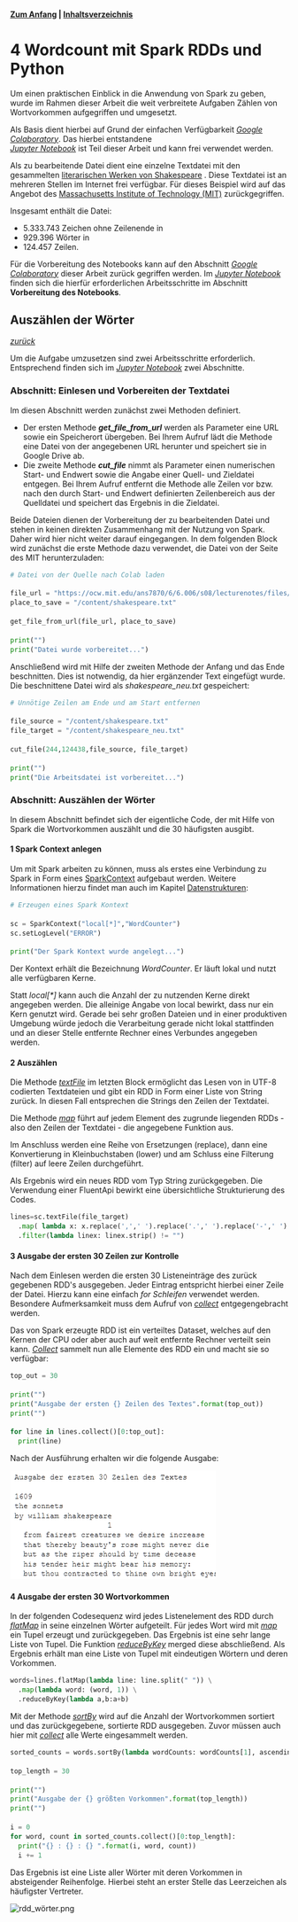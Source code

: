 #### [Zum Anfang](README.md "zur Startseite") | [Inhaltsverzeichnis](00_Inhaltsverzeichnis.md "zum Inhaltsverzeichnis")

# 4 Wordcount mit Spark RDDs und Python

Um einen praktischen Einblick in die Anwendung von Spark zu geben, wurde im Rahmen dieser Arbeit die weit 
verbreitete Aufgaben Zählen von Wortvorkommen aufgegriffen und umgesetzt.

Als Basis dient hierbei auf Grund der einfachen Verfügbarkeit 
[_Google Colaboratory_](03_Mögliche_Umgebungen_für_Spark.md#spark-mit-google-colaboratory-colab "zum Abschnitt").
Das hierbei entstandene  
[_Jupyter Notebook_](notebook/Wordcount_mit_Spark_RDD.ipynb "zum Notebook")
ist Teil dieser Arbeit und kann frei verwendet werden. 

Als zu bearbeitende Datei dient eine einzelne Textdatei mit den gesammelten
[literarischen Werken von Shakespeare](https://ocw.mit.edu/ans7870/6/6.006/s08/lecturenotes/files/t8.shakespeare.txt "zum Download")
. Diese Textdatei ist an mehreren Stellen im Internet frei verfügbar. Für dieses Beispiel wird auf das Angebot des
[Massachusetts Institute of Technology (MIT)](https://ocw.mit.edu "zur Webseite")
zurückgegriffen.

Insgesamt enthält die Datei:

* 5.333.743 Zeichen ohne Zeilenende in
* 929.396 Wörter in
* 124.457 Zeilen.

Für die Vorbereitung des Notebooks kann auf den Abschnitt
[_Google Colaboratory_](03_Mögliche_Umgebungen_für_Spark.md#spark-mit-google-colaboratory-colab "zum Abschnitt")
dieser Arbeit zurück gegriffen werden. Im 
[_Jupyter Notebook_](notebook/Wordcount_mit_Spark_RDD.ipynb "zum Notebook") finden sich die hierfür erforderlichen
Arbeitsschritte im Abschnitt **Vorbereitung des Notebooks**.

## Auszählen der Wörter

[_zurück_](04_Wordcount_mit_Spark_RDDs_und_Python.md#4-wordcount-mit-spark-und-python "Zurück")

Um die Aufgabe umzusetzen sind zwei Arbeitsschritte erforderlich. Entsprechend finden sich im 
[_Jupyter Notebook_](notebook/Wordcount_mit_Spark_RDD.ipynb "zum Notebook")
zwei Abschnitte.

### Abschnitt: Einlesen und Vorbereiten der Textdatei

Im diesen Abschnitt werden zunächst zwei Methoden definiert.

* Der ersten Methode **_get_file_from_url_** werden als Parameter eine URL sowie ein Speicherort übergeben. Bei Ihrem
  Aufruf lädt die Methode eine Datei von der angegebenen URL herunter und speichert sie in Google Drive ab.
* Die zweite Methode **_cut_file_** nimmt als Parameter einen numerischen Start- und Endwert sowie die Angabe einer
  Quell- und Zieldatei entgegen. Bei Ihrem Aufruf entfernt die Methode alle Zeilen vor bzw. nach den durch Start- und
  Endwert definierten Zeilenbereich aus der Quelldatei und speichert das Ergebnis in die Zieldatei.

Beide Dateien dienen der Vorbereitung der zu bearbeitenden Datei und stehen in keinen direkten Zusammenhang mit der
Nutzung von Spark. Daher wird hier nicht weiter darauf eingegangen. In dem folgenden Block wird zunächst die erste 
Methode dazu verwendet, die Datei von der Seite des MIT herunterzuladen:

```python
# Datei von der Quelle nach Colab laden

file_url = "https://ocw.mit.edu/ans7870/6/6.006/s08/lecturenotes/files/t8.shakespeare.txt"
place_to_save = "/content/shakespeare.txt"

get_file_from_url(file_url, place_to_save)

print("")
print("Datei wurde vorbereitet...")
```  

Anschließend wird mit Hilfe der zweiten Methode der Anfang und das Ende beschnitten. Dies ist notwendig, da hier 
ergänzender Text eingefügt wurde. Die beschnittene Datei wird als _shakespeare_neu.txt_ gespeichert:

```python
# Unnötige Zeilen am Ende und am Start entfernen

file_source = "/content/shakespeare.txt"
file_target = "/content/shakespeare_neu.txt"

cut_file(244,124438,file_source, file_target)

print("")
print("Die Arbeitsdatei ist vorbereitet...")
```

### Abschnitt: Auszählen der Wörter

In diesem Abschnitt befindet sich der eigentliche Code, der mit Hilfe von Spark die Wortvorkommen auszählt und 
die 30 häufigsten ausgibt.
 
#### 1 Spark Context anlegen

Um mit Spark arbeiten zu können, muss als erstes eine Verbindung zu Spark in Form eines
[SparkContext](https://spark.apache.org/docs/3.1.1/api/python/reference/api/pyspark.SparkContext.html "zur Dokumentation")
aufgebaut werden. Weitere Informationen hierzu findet man auch im Kapitel 
[Datenstrukturen](02_Datenstrukturen.md): 

```python
# Erzeugen eines Spark Kontext

sc = SparkContext("local[*]","WordCounter")
sc.setLogLevel("ERROR")

print("Der Spark Kontext wurde angelegt...")
```

Der Kontext erhält die Bezeichnung _WordCounter_. Er läuft lokal und nutzt alle verfügbaren Kerne.

Statt _local[*]_ kann auch die Anzahl der zu nutzenden Kerne direkt angegeben werden. Die alleinige Angabe von local
bewirkt, dass nur ein Kern genutzt wird. Gerade bei sehr großen Dateien und in einer produktiven Umgebung würde 
jedoch die Verarbeitung gerade nicht lokal stattfinden und an dieser Stelle entfernte Rechner eines Verbundes angegeben 
werden.

#### 2 Auszählen

Die Methode
[_textFile_](https://spark.apache.org/docs/3.1.1/api/python/reference/api/pyspark.SparkContext.textFile.html "zur Dokumentation")
im letzten Block ermöglicht das Lesen von in UTF-8 codierten Textdateien und gibt ein RDD in Form einer Liste von 
String zurück. In diesen Fall entsprechen die Strings den Zeilen der Textdatei. 

Die Methode
[_map_](https://spark.apache.org/docs/latest/api/python/reference/api/pyspark.RDD.map.html "zur Dokumentation")
führt auf jedem Element des zugrunde liegenden RDDs - also den Zeilen der Textdatei - die angegebene Funktion aus.

Im Anschluss werden eine Reihe von Ersetzungen (replace), dann eine Konvertierung in Kleinbuchstaben 
(lower) und am Schluss eine Filterung (filter) auf leere Zeilen durchgeführt. 

Als Ergebnis wird ein neues RDD vom Typ String zurückgegeben. Die Verwendung einer FluentApi bewirkt eine 
übersichtliche Strukturierung des Codes.

```python
lines=sc.textFile(file_target)
  .map( lambda x: x.replace(',',' ').replace('.',' ').replace('-',' ').lower())
  .filter(lambda linex: linex.strip() != "")
```

#### 3 Ausgabe der ersten 30 Zeilen zur Kontrolle

Nach dem Einlesen werden die ersten 30 Listeneinträge des zurück gegebenen RDD's ausgegeben. Jeder Eintrag entspricht
hierbei einer Zeile der Datei. Hierzu kann eine einfach _for Schleifen_ verwendet werden. Besondere Aufmerksamkeit 
muss dem Aufruf von
[_collect_](https://spark.apache.org/docs/latest/api/python/reference/api/pyspark.RDD.collect.html "zur Dokumentation")
entgegengebracht werden.

Das von Spark erzeugte RDD ist ein verteiltes Dataset, welches auf den Kernen der CPU oder aber auch auf weit 
entfernte Rechner verteilt sein kann.
[_Collect_](https://spark.apache.org/docs/latest/api/python/reference/api/pyspark.RDD.collect.html "zur Dokumentation")
sammelt nun alle Elemente des RDD ein und macht sie so verfügbar:

```python
top_out = 30

print("")
print("Ausgabe der ersten {} Zeilen des Textes".format(top_out))
print("")

for line in lines.collect()[0:top_out]:
  print(line)
```

Nach der Ausführung erhalten wir die folgende Ausgabe:

![rdd_zeilen.png](assets/rdd_zeilen.png "Ausgabe der ersten Zeilen der Textdatei im Notebook")

#### 4 Ausgabe der ersten 30 Wortvorkommen

In der folgenden Codesequenz wird jedes Listenelement des RDD durch
[_flatMap_](https://spark.apache.org/docs/3.1.1/api/python/reference/api/pyspark.RDD.flatMap.html "zur Dokumentation")
in seine einzelnen Wörter aufgeteilt. Für jedes Wort wird mit 
[_map_](https://spark.apache.org/docs/latest/api/python/reference/api/pyspark.RDD.map.html "zur Dokumentation")
ein Tupel erzeugt und zurückgegeben. Das Ergebnis ist eine sehr lange Liste von Tupel. Die Funktion
[_reduceByKey_](https://spark.apache.org/docs/latest/api/python/reference/api/pyspark.RDD.reduceByKey.html "zur Dokumentation")
merged diese abschließend. Als Ergebnis erhält man eine Liste von Tupel mit eindeutigen Wörtern und deren
Vorkommen.

```python
words=lines.flatMap(lambda line: line.split(" ")) \
  .map(lambda word: (word, 1)) \
  .reduceByKey(lambda a,b:a+b)
```

Mit der Methode
[_sortBy_](https://spark.apache.org/docs/latest/api/python/reference/api/pyspark.RDD.sortBy.html "zur Dokumentation")
wird auf die Anzahl der Wortvorkommen sortiert und das zurückgegebene, sortierte RDD ausgegeben. Zuvor müssen auch 
hier mit
[_collect_](https://spark.apache.org/docs/latest/api/python/reference/api/pyspark.RDD.collect.html "zur Dokumentation")
alle Werte eingesammelt werden.

```python
sorted_counts = words.sortBy(lambda wordCounts: wordCounts[1], ascending=False)

top_length = 30

print("")
print("Ausgabe der {} größten Vorkommen".format(top_length))
print("")

i = 0
for word, count in sorted_counts.collect()[0:top_length]:
  print("{} : {} : {} ".format(i, word, count))
  i += 1
```

Das Ergebnis ist eine Liste aller Wörter mit deren Vorkommen in absteigender Reihenfolge. Hierbei steht an erster Stelle
das Leerzeichen als häufigster Vertreter.

![rdd_wörter.png](assets/rdd_wörter.png "Ausgabe der Wortliste in absteigender Reihenfolge im Notebook")

